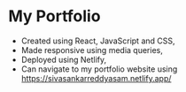 # My Portfolio
- Created using React, JavaScript and CSS,
- Made responsive using media queries,
- Deployed using Netlify,
- Can navigate to my portfolio website using https://sivasankarreddyasam.netlify.app/
